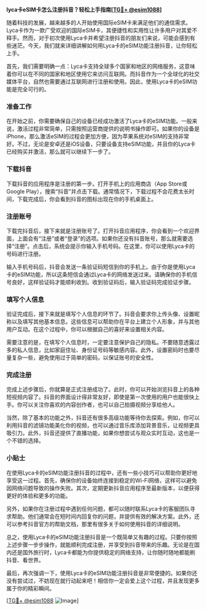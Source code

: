 **lyca卡eSIM卡怎么注册抖音？轻松上手指南[[TG💪+ @esim1088](https://t.me/s/esim1088)]**

随着科技的发展，越来越多的人开始使用国际eSIM卡来满足他们的通信需求。Lyca卡作为一款广受欢迎的国际eSIM卡，其便捷性和实用性让许多用户对其爱不释手。然而，对于初次使用Lyca卡并希望注册抖音的朋友们来说，可能会感到有些迷茫。今天，我们就来详细讲解如何用Lyca卡的eSIM功能注册抖音，让你轻松上手。

首先，我们需要明确一点：Lyca卡支持全球多个国家和地区的网络服务，这意味着你可以在不同的国家和地区使用它来访问互联网。而抖音作为一个全球化的社交媒体平台，自然也需要通过互联网进行注册和使用。因此，使用Lyca卡的eSIM功能是完全可行的。

### 准备工作

在开始之前，你需要确保自己的设备已经成功激活了Lyca卡的eSIM功能。一般来说，激活过程非常简单，只需按照运营商提供的说明书操作即可。如果你的设备是iPhone，那么激活eSIM的过程会更加方便，因为苹果系统对eSIM的支持非常好。不过，无论是安卓还是iOS设备，只要设备支持eSIM功能，并且你的Lyca卡已经购买并激活，那么就可以继续下一步了。

### 下载抖音

下载抖音的应用程序是注册的第一步。打开手机上的应用商店（App Store或Google Play），搜索“抖音”并点击下载。通常情况下，下载过程不会花费太长时间，下载完成后，你会看到抖音的图标出现在你的手机桌面上。

### 注册账号

下载完抖音后，接下来就是注册账号了。打开抖音应用程序，你会看到一个欢迎界面，上面会有“注册”或者“登录”的选项。如果你还没有抖音账号，那么就需要选择“注册”。点击后，系统会提示你输入手机号码。在这里，你可以使用Lyca卡的号码进行注册。

输入手机号码后，抖音会发送一条验证码短信到你的手机上。由于你是使用Lyca卡的eSIM功能，所以这条短信会通过Lyca卡的网络发送过来。请确保你的手机信号良好，这样验证码才能顺利收到。收到验证码后，输入验证码完成验证步骤。

### 填写个人信息

验证完成后，接下来就是填写个人信息的环节了。抖音会要求你上传头像、设置昵称以及填写其他基本信息。这些信息可以帮助你在平台上建立个人形象，并与其他用户互动。在这个过程中，你可以根据自己的喜好来设置相关内容。

需要注意的是，在填写个人信息时，一定要注意保护自己的隐私。不要随意透露过多的私人信息，比如家庭住址、身份证号码等敏感内容。此外，设置密码时也要尽量复杂一些，避免使用过于简单的密码，以保证账号的安全性。

### 完成注册

完成上述步骤后，你就算是正式注册成功了。此时，你可以开始浏览抖音上的各种短视频内容了。抖音的界面设计得非常友好，即使是第一次使用的用户也能很快上手。你可以关注你喜欢的内容创作者，也可以自己拍摄视频分享给他人。

当然，除了基本的功能之外，抖音还有很多高级功能等待你去探索。例如，你可以利用抖音的滤镜功能美化你的视频，也可以通过音乐库添加背景音乐，让视频更具吸引力。此外，抖音还提供了直播功能，如果你想尝试与观众实时互动，这也是一个不错的选择。

### 小贴士

在使用Lyca卡的eSIM功能注册抖音的过程中，还有一些小技巧可以帮助你更好地享受这一过程。首先，确保你的设备始终连接到稳定的Wi-Fi网络，这样可以避免因网络问题导致的操作失败。其次，定期更新抖音应用程序至最新版本，以便获得更好的体验和更多的功能。

另外，如果你在注册过程中遇到任何问题，都可以随时联系Lyca卡的客服团队寻求帮助。他们通常会在短时间内回复你的问题，并提供有效的解决方案。此外，还可以参考抖音官方的帮助文档，那里有很多关于如何使用抖音的详细说明。

总之，使用Lyca卡的eSIM功能注册抖音是一个既简单又有趣的过程。只要你按照上述步骤一步步操作，就能顺利完成注册，并享受到抖音带来的乐趣。无论是在国内还是国外旅行时，Lyca卡都能为你提供稳定的网络支持，让你随时随地都能刷抖音、看世界。

最后，再次强调一下，使用Lyca卡的eSIM功能注册抖音是非常便捷的。如果你还没有尝试过，不妨现在就行动起来吧！相信你一定会爱上这个过程，并且发现更多属于你的精彩瞬间。

[[TG💪+ @esim1088](https://t.me/s/esim1088) ![Image](https://i.postimg.cc/4NQfJmqS/Snipaste-2025-05-13-00-14-12.png)]